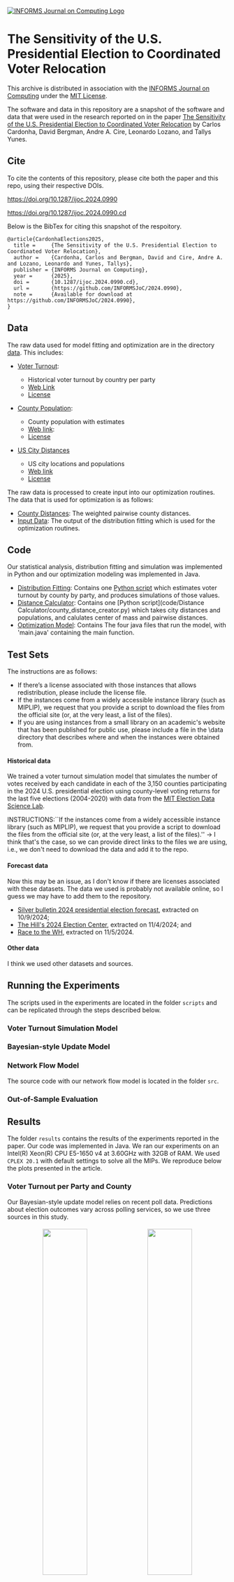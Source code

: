 [![INFORMS Journal on Computing Logo](https://INFORMSJoC.github.io/logos/INFORMS_Journal_on_Computing_Header.jpg)](https://pubsonline.informs.org/journal/ijoc)


# **The Sensitivity of the U.S. Presidential Election to Coordinated Voter Relocation**


This archive is distributed in association with the [INFORMS Journal on
Computing](https://pubsonline.informs.org/journal/ijoc) under the [MIT License](LICENSE).


The software and data in this repository are a snapshot of the software and data
that were used in the research reported on in the paper 
[The Sensitivity of the U.S. Presidential Election to Coordinated Voter Relocation](https://doi.org/10.1287/ijoc.2024.0990) by Carlos Cardonha, David Bergman, Andre A. Cire, Leonardo Lozano, and Tallys Yunes.








## Cite

To cite the contents of this repository, please cite both the paper and this repo, using their respective DOIs.

https://doi.org/10.1287/ijoc.2024.0990

https://doi.org/10.1287/ijoc.2024.0990.cd

Below is the BibTex for citing this snapshot of the respoitory.

```
@article{CardonhaElections2025,
  title =     {The Sensitivity of the U.S. Presidential Election to Coordinated Voter Relocation},
  author =    {Cardonha, Carlos and Bergman, David and Cire, Andre A. and Lozano, Leonardo and Yunes, Tallys},
  publisher = {INFORMS Journal on Computing},
  year =      {2025},
  doi =       {10.1287/ijoc.2024.0990.cd},
  url =       {https://github.com/INFORMSJoC/2024.0990},
  note =      {Available for download at https://github.com/INFORMSJoC/2024.0990},
}  
```


## **Data**

The raw data used for model fitting and optimization are in the directory [data](data/). This includes:

- [Voter Turnout](data/countypres_2000-2020.csv):
  - Historical voter turnout by country per party
  - [Web Link](https://dataverse.harvard.edu/dataset.xhtml?persistentId=doi%3A10.7910%2FDVN%2FVOQCHQ)
  - [License](https://creativecommons.org/publicdomain/zero/1.0/)

- [County Population](data/cc-est2022-agesex-all.csv):
  - County population with estimates
  - [Web link](https://www.census.gov/data/tables/time-series/demo/popest/2020s-counties-detail.html): 
  - [License](https://www.census.gov/data/software/x13as/disclaimer.html)

- [US City Distances](data/uscities.csv)
  - US city locations and populations
  - [Web link](https://simplemaps.com/data/us-cities)
  - [License](https://creativecommons.org/licenses/by/4.0/)


The raw data is processed to create input into our optimization routines. The data that is used for optimization is as follows:

- [County Distances](data/county_dist.csv): The weighted pairwise county distances.
- [Input Data](data/InputData.csv): The output of the distribution fitting which is used for the optimization routines.

## **Code**

Our statistical analysis, distribution fitting and simulation was implemented in Python and our optimization modeling was implemented in Java.  
- [Distribution Fitting](code/Distribution%20Fitting/): Contains one [Python script](code/Distribution%20Fitting/distribution_fitting_simulation.py) which estimates voter turnout by county by party, and produces simulations of those values.
- [Distance Calculator](code/Distance%20Calculator/): Contains one [Python script](code/Distance Calculator/county_distance_creator.py) which takes city distances and populations, and calulates center of mass and pairwise distances.
- [Optimization Model](code/Optimization%20Model/): Contains The four java files that run the model, with 'main.java' containing the main function.


## **Test Sets**



The instructions are as follows:
- If there’s a license associated with those instances that allows redistribution, please include the license file. 
- If the instances come from a widely accessible instance library (such as MIPLIP), we request that you provide a script to download the files from the official site (or, at the very least, a list of the files). 
- If you are using instances from a small library on an academic's website that has been published for public use, please include a file in the \data directory that describes where and when the instances were obtained from. 



#### Historical data

We trained a voter turnout simulation model that simulates the number of votes received by each candidate in each of the 3,150 counties participating in the 2024 U.S. presidential election using county-level voting returns for the last five elections (2004-2020) with data from the [MIT Election Data Science Lab](https://electionlab.mit.edu/).  


INSTRUCTIONS:``If the instances come from a widely accessible instance library (such as MIPLIP), we request that you provide a script to download the files from the official site (or, at the very least, a list of the files).'' -> I think that's the case, so we can provide direct links to the files we are using, i.e., we don't need to download the data and add it to the repo. 


#### Forecast data

Now this may be an issue, as I don't know if there are licenses associated with these datasets. The data we used is probably not available online, so I guess we may have to add them to the repository. 


-  [Silver bulletin 2024 presidential election forecast](https://www.natesilver.net/p/nate-silver-2024-president-election-polls-model), extracted on 10/9/2024;
- [The Hill's 2024 Election Center](https://elections2024.thehill.com/), extracted on 11/4/2024; and
-  [Race to the WH](https://www.racetothewh.com/), extracted on 11/5/2024.



#### Other data

I think we used other datasets and sources. 



## **Running the Experiments**

The scripts used in the experiments are located in the folder `scripts` and can be replicated through the steps described below.


### Voter Turnout Simulation Model


### Bayesian-style Update Model




### Network Flow Model


The source code with our network flow model is located in the folder `src`.


### Out-of-Sample Evaluation


## **Results**

The folder `results` contains the results of the experiments reported in the paper. Our code was implemented in Java. We ran our experiments on an Intel(R) Xeon(R) CPU E5-1650 v4 at 3.60GHz with 32GB of RAM. We used `CPLEX 20.1` with default settings to solve all the MIPs. We reproduce below the plots presented in the article. 





### Voter Turnout per Party and County

Our Bayesian-style update model relies on recent poll data. Predictions about election outcomes vary across polling services, so we use three sources in this study. 

<!-- 




![Republican uncalibrated](results/figures/NS%20Republican%20Uncalibrated.jpg)
![Democrat uncalibrated](results/figures/NS%20Democrat%20Uncalibrated.jpg) 

#### Calibrated voter turnout based on Silver Bulletin 


![Republican NS](results/figures/NS%20Republican%20Calibrated.jpg)

![Democrat NS](results/figures/NS%20Democrat%20Calibrated.jpg)


#### Calibrated voter turnout based on The Hill 

![Republican Hill](results/figures/HILL%20Republican%20Calibrated.jpg)

![Democrat Hill](results/figures/HILL%20Democrat%20Calibrated.jpg)

#### Calibrated voter turnout based on RTWH 

![Republican RTWH](results/figures/RTWH%20Republican%20Calibrated.jpg)

![Democrat RTWH](results/figures/RTWH%20Democrat%20Calibrated.jpg)

-->


<div style="text-align:center;">
  <img src="results/figures/NS%20Republican%20Uncalibrated.jpg" style="width:45%; display:inline-block;  margin:1%;" />
  <img src="results/figures/NS%20Democrat%20Uncalibrated.jpg" style="width:45%; display:inline-block;  margin:1%;" />
  <p><em>Uncalibrated voter turnout</em></p>
</div>


<div style="text-align:center;">
  <img src="results/figures/NS%20Republican%20Calibrated.jpg" style="width:45%; display:inline-block;  margin:1%;" />
  <img src="results/figures/NS%20Democrat%20Calibrated.jpg" style="width:45%; display:inline-block;  margin:1%;" />
  <p><em>Calibrated voter turnout based on <a href="https://www.natesilver.net/p/nate-silver-2024-president-election-polls-model">Silver Bulletin</a> (extracted on 10/9/2024).
  </em></p>
</div>


<div style="text-align:center;">
  <img src="results/figures/HILL%20Republican%20Calibrated.jpg" style="width:45%; display:inline-block;  margin:1%;" />
  <img src="results/figures/HILL%20Democrat%20Calibrated.jpg" style="width:45%; display:inline-block;  margin:1%;" />
  <p><em>Calibrated voter turnout based on <a href="https://elections2024.thehill.com/">The Hill</a> (extracted on 11/4/2024).
  </em></p>
</div>


<div style="text-align:center;">
  <img src="results/figures/RTWH%20Republican%20Calibrated.jpg" style="width:45%; display:inline-block;  margin:1%;" />
  <img src="results/figures/RTWH%20Democrat%20Calibrated.jpg" style="width:45%; display:inline-block;  margin:1%;" />
  <p><em>Calibrated voter turnout based on <a href="https://www.racetothewh.com/">Race to the WH</a> (extracted on 11/5/2024).
  </em></p>
</div>






### Popular vote in the last U.S. presidential elections

![Popular votes](results/figures/PercentEligibleVoters.png)


### Histogram of Bayesian update factors across polling sites


![Histogram](results/figures/histbayes.jpg)


### Sensibility to Movement Cap

We study the sensitivity of our results to the fraction by which the population of a county may change. We run the modified network flow model for 100,000 movements and parameters $\delta \in \{1, 0.1, 0.05, 0.025, 0.01\}$, using optimization and evaluation sets derived from [Silver Bulletin](results/figures/silver.pdf), [The Hill](results/figures/hill.pdf), and [Race to the WH](results/figures/race.pdf).




### Prescribed Moving Strategy

Movement patterns for 50,000 people for Republicans (top) and Democrats (bottom), and impact of the number of people moved on the probability of winning for different relocation sizes (line plot).

![Movements](results/figures/Figure2.png)

